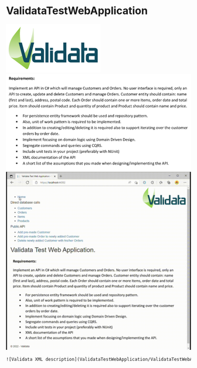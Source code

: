 # ValidataTestWebApplication
![Validata logo](ValidataTestWebApplication/Content/images/Validatalogo.webp)
![Validata issue description](ValidataTestWebApplication/Content/images/issue.png)
![Validata video guide](ValidataTestWebApplication/Content/video/videoguide.gif)
```xml
![Validata XML description](ValidataTestWebApplication/ValidataTestWebApplication.xml)
```
